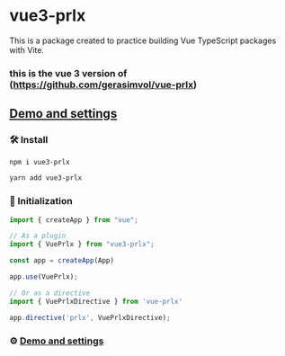 # vue3-prlx

This is a package created to practice building Vue TypeScript packages with Vite.
### this is the vue 3 version of (https://github.com/gerasimvol/vue-prlx)

## [Demo and settings](http://vue-prlx.surge.sh)

### 🛠 Install

```bash
npm i vue3-prlx
```

```bash
yarn add vue3-prlx
```

### 🔌 Initialization

```javascript
import { createApp } from "vue";

// As a plugin
import { VuePrlx } from "vue3-prlx";

const app = createApp(App)

app.use(VuePrlx);

// Or as a directive
import { VuePrlxDirective } from 'vue-prlx'

app.directive('prlx', VuePrlxDirective);
```

### ⚙️ [Demo and settings](http://vue-prlx.surge.sh)
